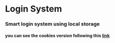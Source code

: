 # Login System
### Smart login system using local storage
#### you can see the cookies version following this [link](https://github.com/eng-AhmedMahmoud/login-system--cookies)
